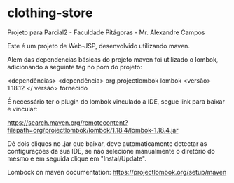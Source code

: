 # clothing-store

Projeto para Parcial2 - Faculdade Pitágoras - Mr. Alexandre Campos

Este é um projeto de Web-JSP, desenvolvido utilizando maven.

Além das dependencias básicas do projeto maven foi utilizado o lombok, adicionando a seguinte tag no pom do projeto:

<dependências>
	<dependência>
		<groupId> org.projectlombok </groupId>
		<artifactId> lombok </artifactId>
		<versão> 1.18.12 </ versão>
		<scope> fornecido </scope>
	</dependency>
</dependencies>

É necessário ter o plugin do lombok vinculado a IDE, segue link para baixar e vincular:

https://search.maven.org/remotecontent?filepath=org/projectlombok/lombok/1.18.4/lombok-1.18.4.jar

Dê dois cliques no .jar que baixar, deve automaticamente detectar as configurações da sua IDE, se não selecione manualmente
o diretório do mesmo e em seguida clique em "Instal/Update".


Lombock on maven documentation:
https://projectlombok.org/setup/maven
